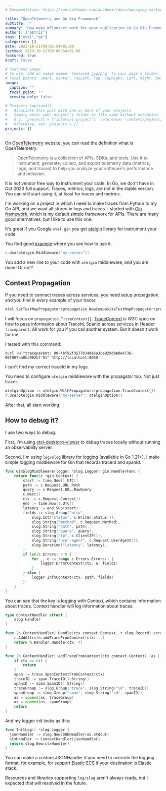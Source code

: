 ```yaml
---
# Documentation: https://sourcethemes.com/academic/docs/managing-content/

title: "OpenTelemetry and Go Gin Framework"
subtitle: ""
summary: "How make W3Context work for your application in Go Gin Framework"
authors: ["abtris"]
tags: ["otel","go"]
categories: []
date: 2023-10-21T09:06:54+01:00
lastmod: 2023-10-21T09:06:54+01:00
featured: true
draft: false

# Featured image
# To use, add an image named `featured.jpg/png` to your page's folder.
# Focal points: Smart, Center, TopLeft, Top, TopRight, Left, Right, BottomLeft, Bottom, BottomRight.
image:
  caption: ""
  focal_point: ""
  preview_only: false

# Projects (optional).
#   Associate this post with one or more of your projects.
#   Simply enter your project's folder or file name without extension.
#   E.g. `projects = ["internal-project"]` references `content/project/deep-learning/index.md`.
#   Otherwise, set `projects = []`.
projects: []
---
```


On [OpenTelemetry](https://opentelemetry.io/) website, you can read the definition what is OpenTelemetry:

> OpenTelemetry is a collection of APIs, SDKs, and tools. Use it to instrument, generate, collect, and export telemetry data (metrics, logs, and traces) to help you analyze your software's performance and behavior.

It is not vendor free way to instrument your code. In Go, we don't have in Oct 2023 full support. Traces, metrics, logs, are not in the stable version. You can still start using it, at least for traces and metrics.

I'm working on a project in which I need to make traces from Python to my Go API, and we want all stored in logs and traces. I started with [Gin framework](https://gin-gonic.com/), which is my default simple framework for APIs. There are many good alternatives, but I like to use this one.

It's great if you Google `otel gin` you get [otelgin](https://pkg.go.dev/go.opentelemetry.io/contrib/instrumentation/github.com/gin-gonic/gin/otelgin) library for instrument your code.

You find good [example](https://github.com/open-telemetry/opentelemetry-go-contrib/blob/instrumentation/github.com/gin-gonic/gin/otelgin/example/v0.45.0/instrumentation/github.com/gin-gonic/gin/otelgin/example/server.go) where you see how to use it.

```go
r.Use(otelgin.Middleware("my-server"))
```

You add a new line to your code with `otelgin` middleware, and you are done! Or not?

## Context Propagation

If you need to connect traces across services, you need setup propagation, and you find in every example of your tracer.

```go
otel.SetTextMapPropagator(propagation.NewCompositeTextMapPropagator(propagation.TraceContext{}, propagation.Baggage{}))
```

I will focus on `propagation.TraceContext{}`. [TraceContext](https://www.w3.org/TR/trace-context/) is W3C spec on how to pass information about TraceId, SpanId across services in Header `traceparent`. All work for you if you call another system. But it doesn't work for me.

I tested with this command:

```
curl -H "traceparent: 00-4bf92f3577b34da6a3ce929d0e0e4736-00f067aa0ba902b7-01" http://localhost:8080
```

I can't find my correct traceId in my logs.

You need to configure `otelgin` middleware with the propagator too. Not just tracer.

```go
otelginOption := otelgin.WithPropagators(propagation.TraceContext{})
r.Use(otelgin.Middleware("my-server", otelginOption))
```

After that, all start working.

## How to debug it?

I use two ways to debug.

First, I'm using [otel-desktorp-viewer](https://github.com/CtrlSpice/otel-desktop-viewer) to debug traces locally without running an observability server.

Second, I'm using `log/slog` library for logging (available in Go 1.21+). I make simple logging middleware for Gin that records traceId and spanId.

```go
func GinSlogMiddleware(logger *slog.Logger) gin.HandlerFunc {
	return func(c *gin.Context) {
		start := time.Now().UTC()
		path := c.Request.URL.Path
		query := c.Request.URL.RawQuery
		c.Next()
		ctx := c.Request.Context()
		end := time.Now().UTC()
		latency := end.Sub(start)
		fields := slog.Group("http",
			slog.Int("status", c.Writer.Status()),
			slog.String("method", c.Request.Method),
			slog.String("path", path),
			slog.String("query", query),
			slog.String("ip", c.ClientIP()),
			slog.String("user-agent", c.Request.UserAgent()),
			slog.Duration("latency", latency),
		)
		if len(c.Errors) > 0 {
			for _, e := range c.Errors.Errors() {
				logger.ErrorContext(ctx, e, fields)
			}
		} else {
			logger.InfoContext(ctx, path, fields)
		}
	}
}
```

You can see that the key is logging with Context, which contains information about traces. Context handler will log information about traces.

```go
type ContextHandler struct {
	slog.Handler
}

func (h ContextHandler) Handle(ctx context.Context, r slog.Record) error {
	r.AddAttrs(h.addTraceFromContext(ctx)...)
	return h.Handler.Handle(ctx, r)
}

func (h ContextHandler) addTraceFromContext(ctx context.Context) (as []slog.Attr) {
	if ctx == nil {
		return
	}
	span := trace.SpanContextFromContext(ctx)
	traceID := span.TraceID().String()
	spanID := span.SpanID().String()
	traceGroup := slog.Group("trace", slog.String("id", traceID))
	spanGroup := slog.Group("span", slog.String("id", spanID))
	as = append(as, traceGroup)
	as = append(as, spanGroup)
	return
}
```

And my logger init looks as this:

```go
func InitLog() *slog.Logger {
  jsonHandler := slog.NewJSONHandler(os.Stdout)
  ctxHandler := ContextHandler{jsonHandler}
  return slog.New(ctxHandler)
}
```

You can make a custom JSONHandler if you need to override the logging format, for example, for support [Elastic ECS](https://www.elastic.co/guide/en/ecs/current/index.html) if your destination is Elastic stack.

Resources and libraries supporting `log/slog` aren't always ready, but I expected that will resolved in the future.
